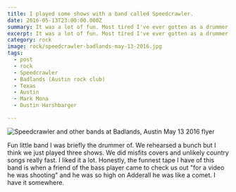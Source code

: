 ```yaml
---
title: I played some shows with a band called Speedcrawler.
date: 2016-05-13T23:00:00.000Z
summary: It was a lot of fun. Most tired I've ever gotten as a drummer.
excerpt: It was a lot of fun. Most tired I've ever gotten as a drummer.
category: rock
image: rock/speedcrawler-badlands-may-13-2016.jpg
tags:
  - post 
  - rock
  - Speedcrawler
  - Badlands (Austin rock club)
  - Texas
  - Austin
  - Mark Mona
  - Dustin Harshbarger

---
```


![Speedcrawler and other bands at Badlands, Austin May 13 2016 flyer](/static/img/rock/speedcrawler-badlands-may-13-2016.jpg "Speedcrawler and other bands at Badlands, Austin May 13 2016 flyer")

Fun little band I was briefly the drummer of. We rehearsed a bunch but I think we just played three shows. We did misfits covers and unlikely country songs really fast. I liked it a lot. Honestly, the funnest tape I have of this band is when a friend of the bass player came to check us out "for a video he was shooting" and he was so high on Adderall he was like a comet. I have it somewhere.